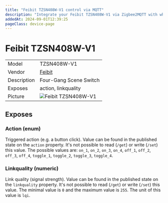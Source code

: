 ```yaml
---
title: "Feibit TZSN408W-V1 control via MQTT"
description: "Integrate your Feibit TZSN408W-V1 via Zigbee2MQTT with whatever smart home infrastructure you are using without the vendor's bridge or gateway."
addedAt: 2024-09-01T12:39:25
pageClass: device-page
---
```


<!-- !!!! -->
<!-- ATTENTION: This file is auto-generated through docgen! -->
<!-- You can only edit the "Notes"-Section between the two comment lines "Notes BEGIN" and "Notes END". -->
<!-- Do not use h1 or h2 heading within "## Notes"-Section. -->
<!-- !!!! -->

# Feibit TZSN408W-V1

|     |     |
|-----|-----|
| Model | TZSN408W-V1  |
| Vendor  | [Feibit](/supported-devices/#v=Feibit)  |
| Description | Four-Gang Scene Switch |
| Exposes | action, linkquality |
| Picture | ![Feibit TZSN408W-V1](https://www.zigbee2mqtt.io/images/devices/TZSN408W-V1.png) |


<!-- Notes BEGIN: You can edit here. Add "## Notes" headline if not already present. -->


<!-- Notes END: Do not edit below this line -->




## Exposes

### Action (enum)
Triggered action (e.g. a button click).
Value can be found in the published state on the `action` property.
It's not possible to read (`/get`) or write (`/set`) this value.
The possible values are: `on_1`, `on_2`, `on_3`, `on_4`, `off_1`, `off_2`, `off_3`, `off_4`, `toggle_1`, `toggle_2`, `toggle_3`, `toggle_4`.

### Linkquality (numeric)
Link quality (signal strength).
Value can be found in the published state on the `linkquality` property.
It's not possible to read (`/get`) or write (`/set`) this value.
The minimal value is `0` and the maximum value is `255`.
The unit of this value is `lqi`.

